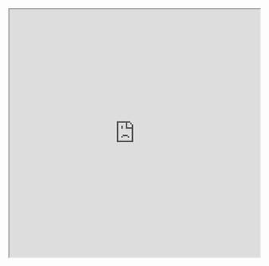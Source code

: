 <iframe src="https://docs.google.com/document/d/e/2PACX-1vRGpa3800JtqMjQihyWTV-ZlrvSl0TY81ViBijiZt9sOQQp1SuLsVP_E9_4GzYW9pklQ3g8fZqniLmj/pub?embedded=true" width="100%" height="500"></iframe>

